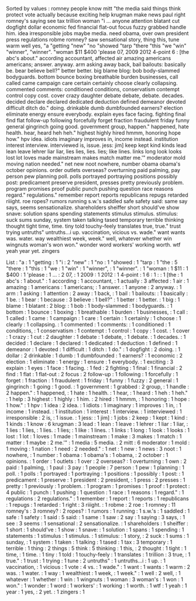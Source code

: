 Sorted by values :
romney people know mitt "the media said things think protect vote actually because exciting help krugman make news paul right romney's saying see tax trillion woman "i ... anyone attention blatant cut dogfight dollar economic fed financial flat-out focus fuzzy grabbed handle him. idea irresponsible jobs maybe media. need obama, over own president press regulations robme romney? saw sensational story, thing this, tune warm well yes, "a "getting "new" "no "showed "tarp "there "this "we "win" "winner", "winner". "woman $11 $400 'please 07, 2009 2012 4-point 6 : [the abc's about." according accountant, affected air amazing americans americans; answer. anyway. arm asking away back, bail bailouts: basically be. bear believe bell?" better better. big blame blog: bob body-slammed bodyguards. bottom bounce boxing breathable burden businesses, call called came campaign care certain certainly choose clearly collapsing. commented comments: conditioned conditions, conservatism contempt control copy cost. cover crazy daughter debate debate, debate. decades. decided declare declared dedicated deduction defined demeanor devoted difficult ditch do." doing. drinkable dumb dumbfounded earners? election eliminate energy ensure everybody. explain eyes face facing. fighting final find flat follow-up following forcefully forget fraction fraudulent friday funny general gingrinch going good. government group, happen." happened, hate health. hear, heard heh heh." highest highly hired hmmm, honoring hope how." hpv idea. idiots imaginary improves in, income instead. institution interest interview. interviewed is, issue. jess: jim] keep kept kind kinds lead lean leave lehrer liar liar, lies lies, lies. lies; like lines. links long look looks lost lot loves made mainstream makes match matter me.'" moderator mold moving nation needed." net new noot nowhere, number obama obama's october opinions. order outlets overseas? overturning paid palming, pay person pew planning poll. polls portrayed portraying positions possibly post: predicament preserve president, presses pretty previously problem. program promises proof public punch pushing question race reasons regard." regulations." remember report reports republicans repugs retarded riiight. roe ropes? rumors running s.w.'s saddled safe safety said: same say says, seems sensationalize. shareholders sheiffer short should've show snave: solution spans spending statements stimulus stimulus. stimulus: suck sums sunday, system taken talking tased temporary terrible thinking thought tight time, time. tiny told touchy-feely translates true, true." trust trying untruths" untruths...i up. vaccination, vicious vs. wade." want wants was. water. way wealthiest week, week." well, whatever whether win wingnuts woman's won won." wonder word workers' working worth. wtf yeah year yet. zingers 

List :
"a : 1
"getting : 1
"i : 2
"new" : 1
"no : 1
"showed : 1
"tarp : 1
"the : 5
"there : 1
"this : 1
"we : 1
"win" : 1
"winner", : 1
"winner". : 1
"woman : 1
$11 : 1
$400 : 1
'please : 1
... : 2
07, : 1
2009 : 1
2012 : 1
4-point : 1
6 : 1
: : 1
[the : 1
abc's : 1
about." : 1
according : 1
accountant, : 1
actually : 3
affected : 1
air : 1
amazing : 1
americans : 1
americans; : 1
answer. : 1
anyone : 2
anyway. : 1
arm : 1
asking : 1
attention : 2
away : 1
back, : 1
bail : 1
bailouts: : 1
basically : 1
be. : 1
bear : 1
because : 3
believe : 1
bell?" : 1
better : 1
better. : 1
big : 1
blame : 1
blatant : 2
blog: : 1
bob : 1
body-slammed : 1
bodyguards. : 1
bottom : 1
bounce : 1
boxing : 1
breathable : 1
burden : 1
businesses, : 1
call : 1
called : 1
came : 1
campaign : 1
care : 1
certain : 1
certainly : 1
choose : 1
clearly : 1
collapsing. : 1
commented : 1
comments: : 1
conditioned : 1
conditions, : 1
conservatism : 1
contempt : 1
control : 1
copy : 1
cost. : 1
cover : 1
crazy : 1
cut : 2
daughter : 1
debate : 1
debate, : 1
debate. : 1
decades. : 1
decided : 1
declare : 1
declared : 1
dedicated : 1
deduction : 1
defined : 1
demeanor : 1
devoted : 1
difficult : 1
ditch : 1
do." : 1
dogfight : 2
doing. : 1
dollar : 2
drinkable : 1
dumb : 1
dumbfounded : 1
earners? : 1
economic : 2
election : 1
eliminate : 1
energy : 1
ensure : 1
everybody. : 1
exciting : 3
explain : 1
eyes : 1
face : 1
facing. : 1
fed : 2
fighting : 1
final : 1
financial : 2
find : 1
flat : 1
flat-out : 2
focus : 2
follow-up : 1
following : 1
forcefully : 1
forget : 1
fraction : 1
fraudulent : 1
friday : 1
funny : 1
fuzzy : 2
general : 1
gingrinch : 1
going : 1
good. : 1
government : 1
grabbed : 2
group, : 1
handle : 2
happen." : 1
happened, : 1
hate : 1
health. : 1
hear, : 1
heard : 1
heh : 1
heh." : 1
help : 3
highest : 1
highly : 1
him. : 2
hired : 1
hmmm, : 1
honoring : 1
hope : 1
how." : 1
hpv : 1
idea : 2
idea. : 1
idiots : 1
imaginary : 1
improves : 1
in, : 1
income : 1
instead. : 1
institution : 1
interest : 1
interview. : 1
interviewed : 1
irresponsible : 2
is, : 1
issue. : 1
jess: : 1
jim] : 1
jobs : 2
keep : 1
kept : 1
kind : 1
kinds : 1
know : 6
krugman : 3
lead : 1
lean : 1
leave : 1
lehrer : 1
liar : 1
liar, : 1
lies : 1
lies, : 1
lies. : 1
lies; : 1
like : 1
lines. : 1
links : 1
long : 1
look : 1
looks : 1
lost : 1
lot : 1
loves : 1
made : 1
mainstream : 1
make : 3
makes : 1
match : 1
matter : 1
maybe : 2
me.'" : 1
media : 5
media. : 2
mitt : 6
moderator : 1
mold : 1
moving : 1
nation : 1
need : 2
needed." : 1
net : 1
new : 1
news : 3
noot : 1
nowhere, : 1
number : 1
obama : 1
obama's : 1
obama, : 2
october : 1
opinions. : 1
order : 1
outlets : 1
over : 2
overseas? : 1
overturning : 1
own : 2
paid : 1
palming, : 1
paul : 3
pay : 1
people : 7
person : 1
pew : 1
planning : 1
poll. : 1
polls : 1
portrayed : 1
portraying : 1
positions : 1
possibly : 1
post: : 1
predicament : 1
preserve : 1
president : 2
president, : 1
press : 2
presses : 1
pretty : 1
previously : 1
problem. : 1
program : 1
promises : 1
proof : 1
protect : 4
public : 1
punch : 1
pushing : 1
question : 1
race : 1
reasons : 1
regard." : 1
regulations : 2
regulations." : 1
remember : 1
report : 1
reports : 1
republicans : 1
repugs : 1
retarded : 1
right : 3
riiight. : 1
robme : 2
roe : 1
romney : 11
romney's : 3
romney? : 2
ropes? : 1
rumors : 1
running : 1
s.w.'s : 1
saddled : 1
safe : 1
safety : 1
said : 5
said: : 1
same : 1
saw : 2
say : 1
saying : 3
says, : 1
see : 3
seems : 1
sensational : 2
sensationalize. : 1
shareholders : 1
sheiffer : 1
short : 1
should've : 1
show : 1
snave: : 1
solution : 1
spans : 1
spending : 1
statements : 1
stimulus : 1
stimulus. : 1
stimulus: : 1
story, : 2
suck : 1
sums : 1
sunday, : 1
system : 1
taken : 1
talking : 1
tased : 1
tax : 3
temporary : 1
terrible : 1
thing : 2
things : 5
think : 5
thinking : 1
this, : 2
thought : 1
tight : 1
time, : 1
time. : 1
tiny : 1
told : 1
touchy-feely : 1
translates : 1
trillion : 3
true, : 1
true." : 1
trust : 1
trying : 1
tune : 2
untruths" : 1
untruths...i : 1
up. : 1
vaccination, : 1
vicious : 1
vote : 4
vs. : 1
wade." : 1
want : 1
wants : 1
warm : 2
was. : 1
water. : 1
way : 1
wealthiest : 1
week, : 1
week." : 1
well : 2
well, : 1
whatever : 1
whether : 1
win : 1
wingnuts : 1
woman : 3
woman's : 1
won : 1
won." : 1
wonder : 1
word : 1
workers' : 1
working : 1
worth. : 1
wtf : 1
yeah : 1
year : 1
yes, : 2
yet. : 1
zingers : 1
